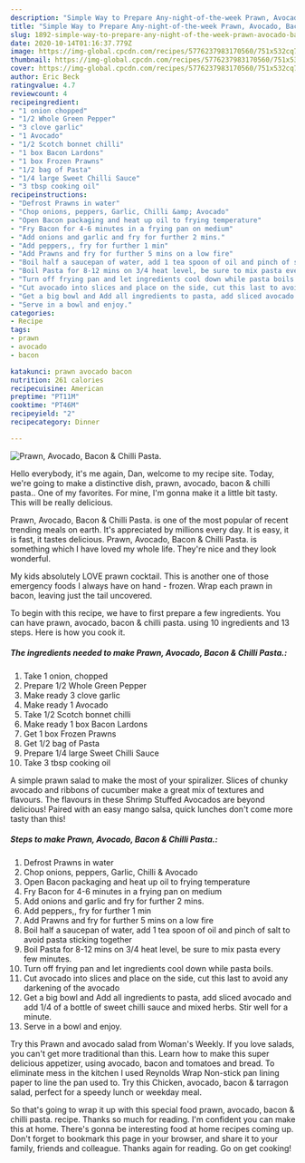 ```yaml
---
description: "Simple Way to Prepare Any-night-of-the-week Prawn, Avocado, Bacon &amp;amp; Chilli Pasta."
title: "Simple Way to Prepare Any-night-of-the-week Prawn, Avocado, Bacon &amp;amp; Chilli Pasta."
slug: 1892-simple-way-to-prepare-any-night-of-the-week-prawn-avocado-bacon-and-amp-chilli-pasta
date: 2020-10-14T01:16:37.779Z
image: https://img-global.cpcdn.com/recipes/5776237983170560/751x532cq70/prawn-avocado-bacon-chilli-pasta-recipe-main-photo.jpg
thumbnail: https://img-global.cpcdn.com/recipes/5776237983170560/751x532cq70/prawn-avocado-bacon-chilli-pasta-recipe-main-photo.jpg
cover: https://img-global.cpcdn.com/recipes/5776237983170560/751x532cq70/prawn-avocado-bacon-chilli-pasta-recipe-main-photo.jpg
author: Eric Beck
ratingvalue: 4.7
reviewcount: 4
recipeingredient:
- "1 onion chopped"
- "1/2 Whole Green Pepper"
- "3 clove garlic"
- "1 Avocado"
- "1/2 Scotch bonnet chilli"
- "1 box Bacon Lardons"
- "1 box Frozen Prawns"
- "1/2 bag of Pasta"
- "1/4 large Sweet Chilli Sauce"
- "3 tbsp cooking oil"
recipeinstructions:
- "Defrost Prawns in water"
- "Chop onions, peppers, Garlic, Chilli &amp; Avocado"
- "Open Bacon packaging and heat up oil to frying temperature"
- "Fry Bacon for 4-6 minutes in a frying pan on medium"
- "Add onions and garlic and fry for further 2 mins."
- "Add peppers,, fry for further 1 min"
- "Add Prawns and fry for further 5 mins on a low fire"
- "Boil half a saucepan of water, add 1 tea spoon of oil and pinch of salt to avoid pasta sticking together"
- "Boil Pasta for 8-12 mins on 3/4 heat level, be sure to mix pasta every few minutes."
- "Turn off frying pan and let ingredients cool down while pasta boils."
- "Cut avocado into slices and place on the side, cut this last to avoid any darkening of the avocado"
- "Get a big bowl and Add all ingredients to pasta, add sliced avocado and add 1/4 of a bottle of sweet chilli sauce and mixed herbs. Stir well for a minute."
- "Serve in a bowl and enjoy."
categories:
- Recipe
tags:
- prawn
- avocado
- bacon

katakunci: prawn avocado bacon 
nutrition: 261 calories
recipecuisine: American
preptime: "PT11M"
cooktime: "PT46M"
recipeyield: "2"
recipecategory: Dinner

---
```



![Prawn, Avocado, Bacon &amp; Chilli Pasta.](https://img-global.cpcdn.com/recipes/5776237983170560/751x532cq70/prawn-avocado-bacon-chilli-pasta-recipe-main-photo.jpg)

Hello everybody, it's me again, Dan, welcome to my recipe site. Today, we're going to make a distinctive dish, prawn, avocado, bacon &amp; chilli pasta.. One of my favorites. For mine, I'm gonna make it a little bit tasty. This will be really delicious.

Prawn, Avocado, Bacon &amp; Chilli Pasta. is one of the most popular of recent trending meals on earth. It's appreciated by millions every day. It is easy, it is fast, it tastes delicious. Prawn, Avocado, Bacon &amp; Chilli Pasta. is something which I have loved my whole life. They're nice and they look wonderful.

My kids absolutely LOVE prawn cocktail. This is another one of those emergency foods I always have on hand - frozen. Wrap each prawn in bacon, leaving just the tail uncovered.


To begin with this recipe, we have to first prepare a few ingredients. You can have prawn, avocado, bacon &amp; chilli pasta. using 10 ingredients and 13 steps. Here is how you cook it.

<!--inarticleads1-->

##### The ingredients needed to make Prawn, Avocado, Bacon &amp; Chilli Pasta.:

1. Take 1 onion, chopped
1. Prepare 1/2 Whole Green Pepper
1. Make ready 3 clove garlic
1. Make ready 1 Avocado
1. Take 1/2 Scotch bonnet chilli
1. Make ready 1 box Bacon Lardons
1. Get 1 box Frozen Prawns
1. Get 1/2 bag of Pasta
1. Prepare 1/4 large Sweet Chilli Sauce
1. Take 3 tbsp cooking oil


A simple prawn salad to make the most of your spiralizer. Slices of chunky avocado and ribbons of cucumber make a great mix of textures and flavours. The flavours in these Shrimp Stuffed Avocados are beyond delicious! Paired with an easy mango salsa, quick lunches don&#39;t come more tasty than this! 

<!--inarticleads2-->

##### Steps to make Prawn, Avocado, Bacon &amp; Chilli Pasta.:

1. Defrost Prawns in water
1. Chop onions, peppers, Garlic, Chilli &amp; Avocado
1. Open Bacon packaging and heat up oil to frying temperature
1. Fry Bacon for 4-6 minutes in a frying pan on medium
1. Add onions and garlic and fry for further 2 mins.
1. Add peppers,, fry for further 1 min
1. Add Prawns and fry for further 5 mins on a low fire
1. Boil half a saucepan of water, add 1 tea spoon of oil and pinch of salt to avoid pasta sticking together
1. Boil Pasta for 8-12 mins on 3/4 heat level, be sure to mix pasta every few minutes.
1. Turn off frying pan and let ingredients cool down while pasta boils.
1. Cut avocado into slices and place on the side, cut this last to avoid any darkening of the avocado
1. Get a big bowl and Add all ingredients to pasta, add sliced avocado and add 1/4 of a bottle of sweet chilli sauce and mixed herbs. Stir well for a minute.
1. Serve in a bowl and enjoy.


Try this Prawn and avocado salad from Woman&#39;s Weekly. If you love salads, you can&#39;t get more traditional than this. Learn how to make this super delicious appetizer, using avocado, bacon and tomatoes and bread. To eliminate mess in the kitchen I used Reynolds Wrap Non-stick pan lining paper to line the pan used to. Try this Chicken, avocado, bacon &amp; tarragon salad, perfect for a speedy lunch or weekday meal. 

So that's going to wrap it up with this special food prawn, avocado, bacon &amp; chilli pasta. recipe. Thanks so much for reading. I'm confident you can make this at home. There's gonna be interesting food at home recipes coming up. Don't forget to bookmark this page in your browser, and share it to your family, friends and colleague. Thanks again for reading. Go on get cooking!
